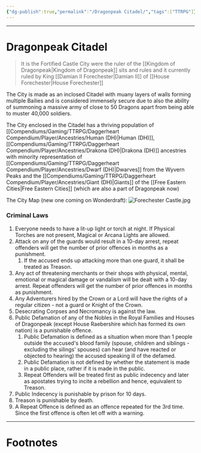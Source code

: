 ```yaml
---
{"dg-publish":true,"permalink":"/Dragonpeak Citadel/","tags":["TTRPG"]}
---
```



---
# Dragonpeak Citadel
> It is the Fortified Castle City were the ruler of the [[Kingdom of Dragonpeak\|Kingdom of Dragonpeak]] sits and rules and it currently ruled by King [[Damian II Forechester\|Damian II]] of [[House Forechester\|House Forechester]] 

The City is made as an inclosed Citadel with muany layers of walls forming multiple Bailies and is considered immensely secure due to also the ability of summoning a massive army of close to 50 Dragons apart from being able to muster 40,000 soldiers.

The City enclosed in the Citadel has a thriving population of [[Compendiums/Gaming/TTRPG/Daggerheart Compendium/Player/Ancestries/Human (DH)\|Human (DH)]], [[Compendiums/Gaming/TTRPG/Daggerheart Compendium/Player/Ancestries/Drakona (DH)\|Drakona (DH)]] ancestries with minority representation of [[Compendiums/Gaming/TTRPG/Daggerheart Compendium/Player/Ancestries/Dwarf (DH)\|Dwarves]] from the Wyvern Peaks and the [[Compendiums/Gaming/TTRPG/Daggerheart Compendium/Player/Ancestries/Giant (DH)\|Giants]] of the [[Free Eastern Cities\|Free Eastern Cities]] (which are also a part of Dragonpeak now) 

The City Map (new one coming on Wonderdraft):
![Forechester Castle.jpg](/img/user/Vaulted%20Images/Forechester%20Castle.jpg)

### Criminal Laws
1. Everyone needs to have a lit-up light or torch at night. If Physical Torches are not present, Magical or Arcana Lights are allowed.
2. Attack on any of the guards would result in a 10-day arrest, repeat offenders will get the number of prior offences in months as a punishment.
	1. If the accused ends up attacking more than one guard, it shall be treated as Treason.
3. Any act of threatening merchants or their shops with physical, mental, emotional or magical damage or vandalism will be dealt with a 10-day arrest. Repeat offenders will get the number of prior offences in months as punishment.
4. Any Adventurers hired by the Crown or a Lord will have the rights of a regular citizen - not a guard or Knight of the Crown.
5. Desecrating Corpses and Necromancy is against the law.
6. Public Defamation of any of the Nobles in the Royal Families and Houses of Dragonpeak (except House Raebershire which has formed its own nation) is a punishable offence.
	1. Public Defamation is defined as a situation when more than 1 people outside the accused's blood family (spouse, children and siblings - excluding the silings' spouses) can hear (and have reacted or objected to hearing) the accused speaking ill of the defamed.
	2. Public Defamation is not defined by whether the statement is made in a public place, rather if it is made in the public.
	3. Repeat Offenders will be treated first as public indecency and later as apostates trying to incite a rebellion and hence, equivalent to Treason.
7. Public Indecency is punishable by prison for 10 days.
8. Treason is punishable by death.
9. A Repeat Offence is defined as an offence repeated for the 3rd time. Since the first offence is often let off with a warning.

---
# Footnotes